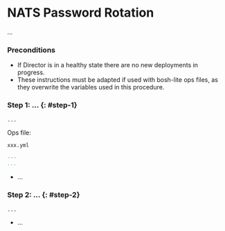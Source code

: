 # NATS Password Rotation

...

### Preconditions

* If Director is in a healthy state there are no new deployments in progress.
* These instructions must be adapted if used with bosh-lite ops files, as they overwrite the variables used in this procedure.

### Step 1: ... {: #step-1}

```shell
...
```

Ops file:

`xxx.yml`

```yaml
---
...
```

* ...

### Step 2: ... {: #step-2}

```shell
...
```

* ...
